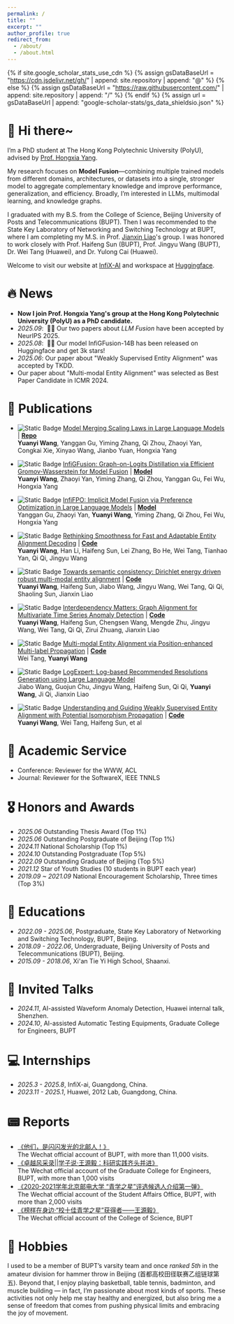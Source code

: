 ```yaml
---
permalink: /
title: ""
excerpt: ""
author_profile: true
redirect_from: 
  - /about/
  - /about.html
---
```


{% if site.google_scholar_stats_use_cdn %}
{% assign gsDataBaseUrl = "https://cdn.jsdelivr.net/gh/" | append: site.repository | append: "@" %}
{% else %}
{% assign gsDataBaseUrl = "https://raw.githubusercontent.com/" | append: site.repository | append: "/" %}
{% endif %}
{% assign url = gsDataBaseUrl | append: "google-scholar-stats/gs_data_shieldsio.json" %}

<span class='anchor' id='about-me'></span>

# 👋 Hi there~

I’m a PhD student at The Hong Kong Polytechnic University (PolyU), advised by [Prof. Hongxia Yang](https://www4.comp.polyu.edu.hk/~hongxyang/). 

My research focuses on **Model Fusion**—combining multiple trained models from different domains, architectures, or datasets into a single, stronger model to aggregate complementary knowledge and improve performance, generalization, and efficiency. Broadly, I’m interested in LLMs, multimodal learning, and knowledge graphs.

I graduated with my B.S. from the College of Science, Beijing University of Posts and Telecommunications (BUPT). Then I was recommended to the State Key Laboratory of Networking and Switching Technology at BUPT, where I am completing my M.S. in Prof. [Jianxin Liao](https://baike.baidu.com/item/%E5%BB%96%E5%BB%BA%E6%96%B0/8469604)'s group. I was honored to work closely with Prof. Haifeng Sun (BUPT), Prof. Jingyu Wang (BUPT), Dr. Wei Tang (Huawei), and Dr. Yulong Cai (Huawei).

Welcome to visit our website at [InfiX-AI](https://infix-ai.com/) and workspace at [Huggingface](https://huggingface.co/InfiX-ai).

<!--
I have published more than 100 papers at the top international AI conferences with total <a href='https://scholar.google.com/citations?user=DhtAFkwAAAAJ'>google scholar citations <strong><span id='total_cit'>260000+</span></strong></a> (You can also use google scholar badge <a href='https://scholar.google.com/citations?user=DhtAFkwAAAAJ'><img src="https://img.shields.io/endpoint?url={{ url | url_encode }}&logo=Google%20Scholar&labelColor=f6f6f6&color=9cf&style=flat&label=citations"></a>).
-->

# 🔥 News
- **Now I join Prof. Hongxia Yang's group at the Hong Kong Polytechnic University (PolyU) as a PhD candidate.**
- *2025.09*: &nbsp;🎉🎉 Our two papers about *LLM Fusion* have been accepted by NeurIPS 2025.
- *2025.08*: &nbsp;🎉🎉 Our model InfiGFusion-14B has been released on Huggingface and get 3k stars!
- *2025.06*: Our paper about "Weakly Supervised Entity Alignment" was accepted by TKDD.
- Our paper about "Multi-modal Entity Alignment" was selected as Best Paper Candidate in ICMR 2024.


# 📝 Publications 

<!--
<div class='paper-box'><div class='paper-box-image'><div><div class="badge">CVPR 2016</div><img src='images/500x300.png' alt="sym" width="100%"></div></div>
<div class='paper-box-text' markdown="1">

[Deep Residual Learning for Image Recognition](https://openaccess.thecvf.com/content_cvpr_2016/papers/He_Deep_Residual_Learning_CVPR_2016_paper.pdf)

**Kaiming He**, Xiangyu Zhang, Shaoqing Ren, Jian Sun

[**Project**](https://scholar.google.com/citations?view_op=view_citation&hl=zh-CN&user=DhtAFkwAAAAJ&citation_for_view=DhtAFkwAAAAJ:ALROH1vI_8AC) <strong><span class='show_paper_citations' data='DhtAFkwAAAAJ:ALROH1vI_8AC'></span></strong>
- Lorem ipsum dolor sit amet, consectetur adipiscing elit. Vivamus ornare aliquet ipsum, ac tempus justo dapibus sit amet. 
</div>
</div>
[Static Badge](https://img.shields.io/badge/arXiv-red)
-->

- ![Static Badge](https://img.shields.io/badge/arXiv-red) [Model Merging Scaling Laws in Large Language Models](https://arxiv.org/pdf/2509.24244) | [**Repo**](https://arxiv.org/pdf/2509.24244)  <br>
**Yuanyi Wang**, Yanggan Gu, Yiming Zhang, Qi Zhou, Zhaoyi Yan, Congkai Xie, Xinyao Wang, Jianbo Yuan, Hongxia Yang
- ![Static Badge](https://img.shields.io/badge/NeurIPS%202025-blue) [InfiGFusion: Graph-on-Logits Distillation via Efficient Gromov-Wasserstein for Model Fusion](https://arxiv.org/pdf/2505.13893) | [**Model**](https://huggingface.co/InfiX-ai/InfiGFusion-14B) <br>
**Yuanyi Wang**, Zhaoyi Yan, Yiming Zhang, Qi Zhou, Yanggan Gu, Fei Wu, Hongxia Yang 
- ![Static Badge](https://img.shields.io/badge/NeurIPS%202025-blue) [InfiFPO: Implicit Model Fusion via Preference Optimization in Large Language Models](https://arxiv.org/pdf/2505.13878) | [**Model**](https://huggingface.co/InfiX-ai/InfiFPO-14B) <br>
Yanggan Gu, Zhaoyi Yan, **Yuanyi Wang**, Yiming Zhang, Qi Zhou, Fei Wu, Hongxia Yang 
- ![Static Badge](https://img.shields.io/badge/NAACL%202025-blue) [Rethinking Smoothness for Fast and Adaptable Entity Alignment Decoding](https://arxiv.org/pdf/2401.12798) | [**Code**](https://github.com/wyy-code/TFP) <br>
**Yuanyi Wang**, Han Li, Haifeng Sun, Lei Zhang, Bo He, Wei Tang, Tianhao Yan, Qi Qi, Jingyu Wang
- ![Static Badge](https://img.shields.io/badge/ICDE%202024-blue) [Towards semantic consistency: Dirichlet energy driven robust multi-modal entity alignment](https://arxiv.org/pdf/2401.17859) | [**Code**](https://github.com/wyy-code/DESAlign)<br>
**Yuanyi Wang**, Haifeng Sun, Jiabo Wang, Jingyu Wang, Wei Tang, Qi Qi, Shaoling Sun, Jianxin Liao 

- ![Static Badge](https://img.shields.io/badge/ICDM%202024-blue) [Interdependency Matters: Graph Alignment for Multivariate Time Series Anomaly Detection](https://arxiv.org/pdf/2410.08877) | [**Code**](https://github.com/wyy-code/MADGA)<br>
**Yuanyi Wang**, Haifeng Sun, Chengsen Wang, Mengde Zhu, Jingyu Wang, Wei Tang, Qi Qi, Zirui Zhuang, Jianxin Liao
- ![Static Badge](https://img.shields.io/badge/ICMR%202024-Best%20Paper%20Candidate-blue) [Multi-modal Entity Alignment via Position-enhanced Multi-label Propagation](https://dl.acm.org/doi/10.1145/3652583.3658085)  | [**Code**](https://github.com/OceanTangWei/PMMEA)<br>
Wei Tang, **Yuanyi Wang**
- ![Static Badge](https://img.shields.io/badge/ICSE%202024-blue) [LogExpert: Log-based Recommended Resolutions Generation using Large Language Model](https://dl.acm.org/doi/abs/10.1145/3639476.3639773)<br>
Jiabo Wang, Guojun Chu, Jingyu Wang, Haifeng Sun, Qi Qi, **Yuanyi Wang**, Ji Qi, Jianxin Liao
- ![Static Badge](https://img.shields.io/badge/ACM%20Transactions%20on%20Knowledge%20Discovery%20from%20Data-blue) [Understanding and Guiding Weakly Supervised Entity Alignment with Potential Isomorphism Propagation](https://arxiv.org/pdf/2402.03025) |  [**Code**](https://github.com/wyy-code/PipEA)<br>
**Yuanyi Wang**, Wei Tang, Haifeng Sun, et al


<!--
# 🔬 Research Experience

#### AI-assisted Automatic Construction of Device Parameter Database
- *2012 Lab, Huawei, Guangdong, China*
- **Objective:** Automatically parsing computation device manuals, extracting the device parameters, constructing the parameter database
- **Solution:** Pre-training for document layout analysis, Unified tabular structure recognition, LLM for text understanding

#### Automatic Anomalous Logs Resolution Recommendation
- *BUPT & China Mobile (Suzhou) Software Technology Co., Ltd, Beijing, China*
- **Objective:** Automatically parsing anomalous logs, generating recommended resolutions for anomalous logs
- **Solution:** Log parsing and summarization, Constructing log-based structural database, LLM for generating resolutions with RAG

#### Real-time Time-series Anomaly Detection and Location for ATE
- *2012 Lab, Huawei, Guangdong, China*
- **Objective:** Fast anomaly detection for multivariate time series data, Automatically analyzing oscillogram
- **Solution:** A novel framework for multivariate time series anomaly detection, Lightweight object segmentation, detection, and indicator analysis for oscillogram
-->

# 🔬 Academic Service
- Conference: Reviewer for the WWW, ACL
- Journal: Reviewer for the SoftwareX, IEEE TNNLS


# 🎖 Honors and Awards
- *2025.06* Outstanding Thesis Award (Top 1%)
- *2025.06* Outstanding Postgraduate of Beijing (Top 1%)
- *2024.11* National Scholarship (Top 1%)
- *2024.10* Outstanding Postgraduate (Top 5%)
- *2022.09* Outstanding Graduate of Beijing (Top 5%)
- *2021.12* Star of Youth Studies (10 students in BUPT each year)
- *2019.09 ~ 2021.09* National Encouragement Scholarship, Three times (Top 3%)

# 📖 Educations
- *2022.09 - 2025.06*, Postgraduate, State Key Laboratory of Networking and Switching Technology, BUPT, Beijing. 
- *2018.09 - 2022.06*, Undergraduate, Beijing University of Posts and Telecommunications (BUPT), Beijing.
- *2015.09 - 2018.06*, Xi'an Tie Yi High School, Shaanxi.


# 💬 Invited Talks
- *2024.11*, AI-assisted Waveform Anomaly Detection, Huawei internal talk, Shenzhen.
- *2024.10*, AI-assisted Automatic Testing Equipments, Graduate College for Engineers, BUPT


# 💻 Internships
- *2025.3 - 2025.8*, InfiX-ai, Guangdong, China.
- *2023.11 - 2025.1*, Huawei, 2012 Lab, Guangdong, China.

# 📟 Reports
- [《他们，是闪闪发光的北邮人！》](https://mp.weixin.qq.com/s/-HP2uHssKdjbumYHcZyEMA)<br>
The Wechat official account of BUPT, with more than 11,000 visits.
- [《卓越风采录||学子说·王源毅：科研实践齐头并进》](https://mp.weixin.qq.com/s/jP7twFA9oUHcyJekh_SbHg)<br>
The Wechat official account of the Graduate College for Engineers, BUPT, with more than 1,000 visits
- [《2020-2021学年北京邮电大学 “青学之星”评选候选人介绍第一弹》](https://mp.weixin.qq.com/s/XUarXNwU8Hq31W65nEm_ew)<br>
The Wechat official account of the Student Affairs Office, BUPT, with more than 2,000 visits
- [《榜样在身边·“校十佳青学之星”获得者——王源毅》](https://mp.weixin.qq.com/s/JG6i1HwPSD--Xgmn9vrOgQ)<br>
The Wechat official account of the College of Science, BUPT

# 🏃 Hobbies
I used to be a member of BUPT’s varsity team and once *ranked 5th* in the amateur division for hammer throw in Beijing (首都高校田径联赛乙组链球第五). Beyond that, I enjoy playing basketball, table tennis, badminton, and muscle building — in fact, I’m passionate about most kinds of sports. These activities not only help me stay healthy and energized, but also bring me a sense of freedom that comes from pushing physical limits and embracing the joy of movement.
